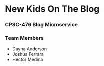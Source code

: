 # New Kids On The Blog

### CPSC-476 Blog Microservice

### Team Members

* Dayna Anderson
* Joshua Ferrara
* Hector Medina
